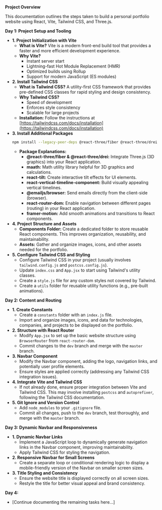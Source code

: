 **Project Overview**

This documentation outlines the steps taken to build a personal portfolio website using React, Vite, Tailwind CSS, and Three.js.

**Day 1: Project Setup and Tooling**

* **1. Project Initialization with Vite**
    - **What is Vite?**  Vite is a modern front-end build tool that provides a faster and more efficient development experience.
    - **Why Vite?**
        - Instant server start
        - Lightning-fast Hot Module Replacement (HMR)
        - Optimized builds using Rollup
        - Support for modern JavaScript (ES modules)
* **2. Install Tailwind CSS**
    - **What is Tailwind CSS?** A utility-first CSS framework that provides pre-defined CSS classes for rapid styling and design consistency.
    - **Why Tailwind CSS?**
        - Speed of development
        - Enforces style consistency
        - Scalable for large projects
    - **Installation:** Follow the instructions at [https://tailwindcss.com/docs/installation](https://tailwindcss.com/docs/installation)
* **3. Install Additional Packages**
    ```bash
    npm install --legacy-peer-deps @react-three/fiber @react-three/drei maath react-tilt react-vertical-timeline-component @emailjs/browser react-router-dom framer-motion
    ```
    - **Package Explanations:**
        - **@react-three/fiber & @react-three/drei:** Integrate Three.js (3D graphics) into your React application.
        - **maath:** Math utility library helpful for 3D graphics and calculations.
        - **react-tilt:** Create interactive tilt effects for UI elements.
        - **react-vertical-timeline-component:** Build visually appealing vertical timelines.
        - **@emailjs/browser:**  Send emails directly from the client-side (browser).
        - **react-router-dom:** Enable navigation between different pages (routing) in your React application.
        - **framer-motion:**  Add smooth animations and transitions to React components. 
* **4. Project Structure and Assets**
    - **Components Folder:** Create a dedicated folder to store reusable React components. This improves organization, reusability, and maintainability.
    - **Assets:** Gather and organize images, icons, and other assets needed for the portfolio.
* **5. Configure Tailwind CSS and Styling**
    - Configure Tailwind CSS in your project (usually involves `tailwind.config.js` and `postcss.config.js`).
    - Update `index.css` and `App.jsx` to start using Tailwind's utility classes.
    - Create a `style.js` file for any custom styles not covered by Tailwind.
    - Create a `utils` folder for reusable utility functions (e.g., pre-built animations).

**Day 2:  Content and Routing**

* **1. Create Constants**
    - Create a `constants` folder with an `index.js` file.
    - Import and organize images, icons, and data for technologies, companies, and projects to be displayed on the portfolio.
* **2. Structure with React Router**
    - Modify `App.jsx` to set up the basic website structure using `BrowserRouter` from `react-router-dom`.
    - Commit changes to the `dev` branch and merge with the `master` branch.
* **3. Navbar Component**
    - Modify the Navbar component, adding the logo, navigation links, and potentially user profile elements. 
    - Ensure styles are applied correctly (addressing any Tailwind CSS integration issues).
* **4. Integrate Vite and Tailwind CSS**
    - If not already done, ensure proper integration between Vite and Tailwind CSS. This may involve installing `postcss` and `autoprefixer`, following the Tailwind CSS documentation. 
* **5. Git Ignore and Version Control**
    - Add `node_modules` to your `.gitignore` file.
    - Commit all changes, push to the `dev` branch, test thoroughly, and merge with the `master` branch. 

**Day 3: Dynamic Navbar and Responsiveness**

* **1. Dynamic Navbar Links**
    - Implement a JavaScript loop to dynamically generate navigation links in the Navbar component, improving maintainability.
    - Apply Tailwind CSS for styling the navigation. 
* **2. Responsive Navbar for Small Screens**
    - Create a separate loop or conditional rendering logic to display a mobile-friendly version of the Navbar on smaller screen sizes.
* **3. Title Styling and Consistency**
    - Ensure the website title is displayed correctly on all screen sizes.
    - Restyle the title for better visual appeal and brand consistency.

**Day 4:** 
   - [Continue documenting the remaining tasks here...] 